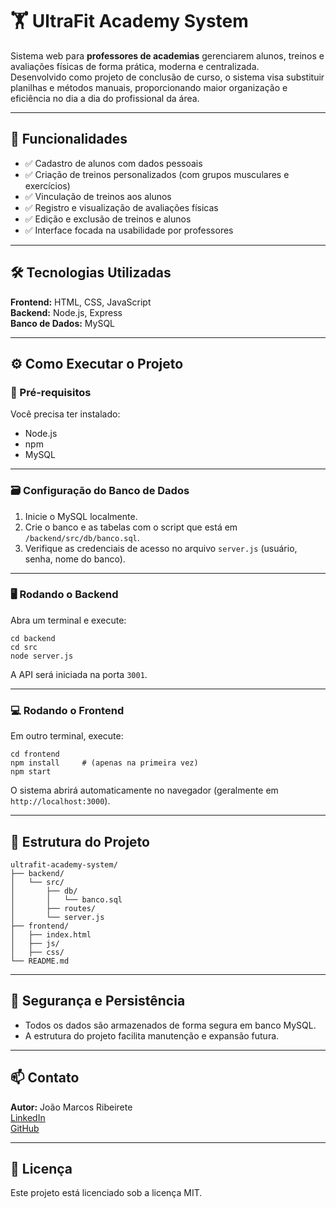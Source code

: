 # 🏋️ UltraFit Academy System

Sistema web para **professores de academias** gerenciarem alunos, treinos e avaliações físicas de forma prática, moderna e centralizada.  
Desenvolvido como projeto de conclusão de curso, o sistema visa substituir planilhas e métodos manuais, proporcionando maior organização e eficiência no dia a dia do profissional da área.

---

## 📌 Funcionalidades

- ✅ Cadastro de alunos com dados pessoais  
- ✅ Criação de treinos personalizados (com grupos musculares e exercícios)  
- ✅ Vinculação de treinos aos alunos  
- ✅ Registro e visualização de avaliações físicas  
- ✅ Edição e exclusão de treinos e alunos  
- ✅ Interface focada na usabilidade por professores  

---

## 🛠️ Tecnologias Utilizadas

**Frontend:** HTML, CSS, JavaScript  
**Backend:** Node.js, Express  
**Banco de Dados:** MySQL  

---

## ⚙️ Como Executar o Projeto

### 🔧 Pré-requisitos

Você precisa ter instalado:

- Node.js  
- npm  
- MySQL  

---

### 🗃️ Configuração do Banco de Dados

1. Inicie o MySQL localmente.  
2. Crie o banco e as tabelas com o script que está em `/backend/src/db/banco.sql`.  
3. Verifique as credenciais de acesso no arquivo `server.js` (usuário, senha, nome do banco).

---

### 🖥️ Rodando o Backend

Abra um terminal e execute:

```
cd backend
cd src
node server.js
```

A API será iniciada na porta `3001`.

---

### 💻 Rodando o Frontend

Em outro terminal, execute:

```
cd frontend
npm install     # (apenas na primeira vez)
npm start
```

O sistema abrirá automaticamente no navegador (geralmente em `http://localhost:3000`).

---

## 📂 Estrutura do Projeto

```
ultrafit-academy-system/
├── backend/
│   └── src/
│       ├── db/
│       │   └── banco.sql
│       ├── routes/
│       └── server.js
├── frontend/
│   ├── index.html
│   ├── js/
│   ├── css/
└── README.md
```

---

## 🔐 Segurança e Persistência

- Todos os dados são armazenados de forma segura em banco MySQL.  
- A estrutura do projeto facilita manutenção e expansão futura.

---

## 📫 Contato

**Autor:** João Marcos Ribeirete  
[LinkedIn](https://www.linkedin.com/in/joaomarcosribeirete)  
[GitHub](https://github.com/joaomarcosribeiretee)

---

## 📄 Licença

Este projeto está licenciado sob a licença MIT.

